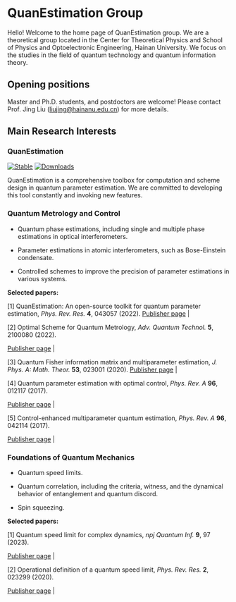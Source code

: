 <script async src="https://badge.dimensions.ai/badge.js" charset="utf-8"></script>

# **QuanEstimation Group**

Hello! Welcome to the home page of QuanEstimation group. We are a theoretical group located in the Center for Theoretical Physics and School of Physics and Optoelectronic Engineering, Hainan University. We focus on the studies in the field of quantum technology and quantum information theory. 

## **Opening positions**

Master and Ph.D. students, and postdoctors are welcome! Please contact Prof. Jing Liu (liujing@hainanu.edu.cn) for more details. 

## **Main Research Interests**

### **QuanEstimation** 

[![Stable](https://img.shields.io/badge/docs-stable-blue.svg)](https://quanestimation.github.io/QuanEstimation/) 
[![Downloads](https://static.pepy.tech/badge/quanestimation)](https://pepy.tech/project/quanestimation)

QuanEstimation is a comprehensive toolbox for computation and scheme design in quantum parameter estimation. We are committed to developing this tool constantly 
and invoking new features. 

### **Quantum Metrology and Control**

- Quantum phase estimations, including single and multiple phase estimations in optical interferometers.

- Parameter estimations in atomic interferometers, such as Bose-Einstein condensate.

- Controlled schemes to improve the precision of parameter estimations in various systems.

**Selected papers:**

[1] QuanEstimation: An open-source toolkit for quantum parameter estimation, *Phys. Rev. Res.* **4**, 043057 (2022). 
[Publisher page](https://doi.org/10.1103/PhysRevResearch.4.043057) 
| <span class="__dimensions_badge_embed__" data-doi="10.1103/PhysRevResearch.4.043057" data-style="large_rectangle" style="display:inline;"></span>

[2] Optimal Scheme for Quantum Metrology, *Adv. Quantum Technol.* **5**, 2100080 (2022). 

[Publisher page](https://doi.org/10.1002/qute.202100080)
| <span class="__dimensions_badge_embed__" data-doi="10.1002/qute.202100080" data-style="large_rectangle" style="display:inline;"></span>

[3] Quantum Fisher information matrix and multiparameter estimation, *J. Phys. A: Math. Theor.* **53**, 023001 (2020). 
[Publisher page](https://doi.org/10.1088/1751-8121/ab5d4d) 
| <span class="__dimensions_badge_embed__" data-doi="10.1088/1751-8121/ab5d4d" data-style="large_rectangle" style="display:inline;"></span>

[4] Quantum parameter estimation with optimal control, *Phys. Rev. A* **96**, 012117 (2017). 

[Publisher page](https://doi.org/10.1103/PhysRevA.96.012117) 
| <span class="__dimensions_badge_embed__" data-doi="10.1103/PhysRevA.96.012117" data-style="large_rectangle" style="display:inline;"></span>

[5] Control-enhanced multiparameter quantum estimation, *Phys. Rev. A* **96**, 042114 (2017). 

[Publisher page](https://doi.org/10.1103/PhysRevA.96.042114) 
| <span class="__dimensions_badge_embed__" data-doi="10.1103/PhysRevA.96.042114" data-style="large_rectangle" style="display:inline;"></span>

### **Foundations of Quantum Mechanics**

- Quantum speed limits. ​​ 

- Quantum correlation, including the criteria, witness, and the dynamical behavior of entanglement and quantum discord.

- Spin squeezing.

**Selected papers:**

[1] Quantum speed limit for complex dynamics, *npj Quantum Inf.* **9**, 97 (2023). 

[Publisher page](https://doi.org/10.1038/s41534-023-00768-8) 
| <span class="__dimensions_badge_embed__" data-doi="10.1038/s41534-023-00768-8" data-style="large_rectangle" style="display:inline;"></span>

[2] Operational definition of a quantum speed limit, *Phys. Rev. Res.* **2**, 023299 (2020). 

[Publisher page](https://doi.org/10.1103/PhysRevResearch.2.023299) 
| <span class="__dimensions_badge_embed__" data-doi="10.1103/PhysRevResearch.2.023299" data-style="large_rectangle" style="display:inline;"></span>


